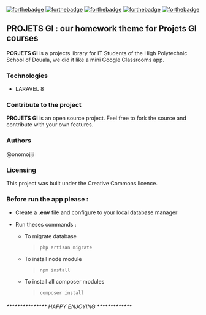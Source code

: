 [![forthebadge](https://forthebadge.com/images/badges/built-with-love.svg)](https://forthebadge.com) [![forthebadge](https://forthebadge.com/images/badges/open-source.svg)](https://forthebadge.com) [![forthebadge](https://forthebadge.com/images/badges/uses-badges.svg)](https://forthebadge.com) [![forthebadge](https://forthebadge.com/images/badges/uses-git.svg)](https://forthebadge.com) [![forthebadge](https://forthebadge.com/images/badges/uses-html.svg)](https://forthebadge.com)

## PROJETS GI : our homework theme for Projets GI courses
**PORJETS GI** is a projects library for IT Students of the High Polytechnic School of Douala, we did it like a mini Google Classrooms app.

### Technologies
- LARAVEL 8

### Contribute to the project

**PROJETS GI** is an open source project. Feel free to fork the source and contribute with your own features.

### Authors

@onomojiji

### Licensing

This project was built under the Creative Commons licence.

### Before run the app please :

* Create a **.env** file and configure to your local database manager

* Run theses commands :

    - To migrate database     
        > ```php artisan migrate```
    - To install node module
        > ```npm install```
    - To install all composer modules
        > ```composer install```


###### *************** HAPPY ENJOYING *************

